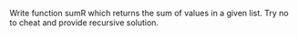Write function sumR which returns the sum of values in a given list.
Try no to cheat and provide recursive solution.
